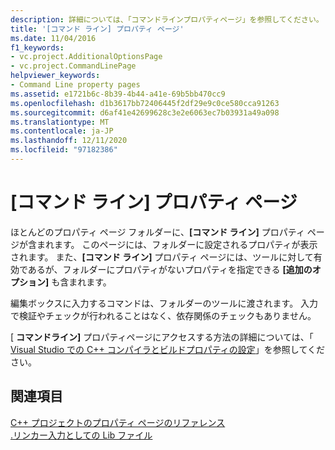 ```yaml
---
description: 詳細については、「コマンドラインプロパティページ」を参照してください。
title: '[コマンド ライン] プロパティ ページ'
ms.date: 11/04/2016
f1_keywords:
- vc.project.AdditionalOptionsPage
- vc.project.CommandLinePage
helpviewer_keywords:
- Command Line property pages
ms.assetid: e1721b6c-8b39-4b44-a41e-69b5bb470cc9
ms.openlocfilehash: d1b3617bb72406445f2df29e9c0ce580cca91263
ms.sourcegitcommit: d6af41e42699628c3e2e6063ec7b03931a49a098
ms.translationtype: MT
ms.contentlocale: ja-JP
ms.lasthandoff: 12/11/2020
ms.locfileid: "97182386"
---
```

# <a name="command-line-property-pages"></a>[コマンド ライン] プロパティ ページ

ほとんどのプロパティ ページ フォルダーに、**[コマンド ライン]** プロパティ ページが含まれます。 このページには、フォルダーに設定されるプロパティが表示されます。 また、**[コマンド ライン]** プロパティ ページには、ツールに対して有効であるが、フォルダーにプロパティがないプロパティを指定できる **[追加のオプション]** も含まれます。

編集ボックスに入力するコマンドは、フォルダーのツールに渡されます。 入力で検証やチェックが行われることはなく、依存関係のチェックもありません。

[ **コマンドライン]** プロパティページにアクセスする方法の詳細については、「 [Visual Studio での C++ コンパイラとビルドプロパティの設定](../working-with-project-properties.md)」を参照してください。

## <a name="see-also"></a>関連項目

[C++ プロジェクトのプロパティ ページのリファレンス](property-pages-visual-cpp.md)<br>
[.リンカー入力としての Lib ファイル](dot-lib-files-as-linker-input.md)
